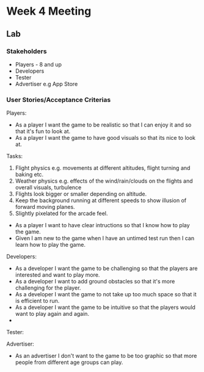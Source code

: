 # Week 4 Meeting

## Lab
### Stakeholders
- Players - 8 and up
- Developers
- Tester
- Advertiser e.g App Store

### User Stories/Acceptance Criterias
Players:
- As a player I want the game to be realistic so that I can enjoy it and so that it's fun to look at.
-   As a player I want the game to have good visuals so that its nice to look at.

Tasks:
1. Flight physics e.g. movements at different altitudes, flight turning and baking etc. 
2. Weather physics e.g. effects of the wind/rain/clouds on the flights and overall visuals, turbulence
3. Flights look bigger or smaller depending on altitude.
4. Keep the background running at different speeds to show illusion of forward moving planes.
5. Slightly pixelated for the arcade feel.  
  
- As a player I want to have clear intructions so that I know how to play the game.
-   Given I am new to the game when I have an untimed test run then I can learn how to play the game.

Developers:
- As a developer I want the game to be challenging so that the players are interested and want to play more.
-   As a developer I want to add ground obstacles so that it's more challenging for the player.
- As a developer I want the game to not take up too much space so that it is efficient to run.
- As a developer I want the game to be intuitive so that the players would want to play again and again.
- 

Tester:

Advertiser:
- As an advertiser I don't want to the game to be too graphic so that more people from different age groups can play.

